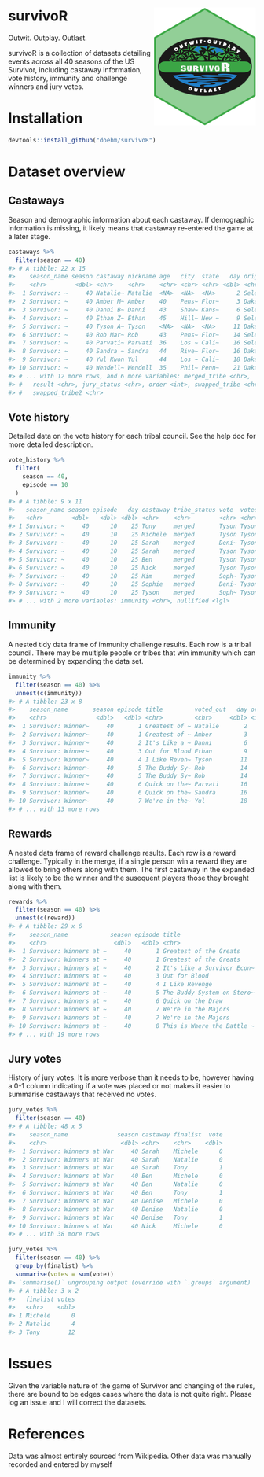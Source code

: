 
<!-- README.md is generate from README.Rmd. Please edit that file -->

# survivoR <img src='inst/images/hex-1.png' align="right" height="240" />

Outwit. Outplay. Outlast.

survivoR is a collection of datasets detailing events across all 40
seasons of the US Survivor, including castaway information, vote
history, immunity and challenge winners and jury votes.

# Installation

``` r
devtools::install_github("doehm/survivoR")
```

# Dataset overview

## Castaways

Season and demographic information about each castaway. If demographic
information is missing, it likely means that castaway re-entered the
game at a later stage.

``` r
castaways %>% 
  filter(season == 40)
#> # A tibble: 22 x 15
#>    season_name season castaway nickname age   city  state   day original_tribe
#>    <chr>        <dbl> <chr>    <chr>    <chr> <chr> <chr> <dbl> <chr>         
#>  1 Survivor: ~     40 Natalie~ Natalie  <NA>  <NA>  <NA>      2 Sele          
#>  2 Survivor: ~     40 Amber M~ Amber    40    Pens~ Flor~     3 Dakal         
#>  3 Survivor: ~     40 Danni B~ Danni    43    Shaw~ Kans~     6 Sele          
#>  4 Survivor: ~     40 Ethan Z~ Ethan    45    Hill~ New ~     9 Sele          
#>  5 Survivor: ~     40 Tyson A~ Tyson    <NA>  <NA>  <NA>     11 Dakal         
#>  6 Survivor: ~     40 Rob Mar~ Rob      43    Pens~ Flor~    14 Sele          
#>  7 Survivor: ~     40 Parvati~ Parvati  36    Los ~ Cali~    16 Sele          
#>  8 Survivor: ~     40 Sandra ~ Sandra   44    Rive~ Flor~    16 Dakal         
#>  9 Survivor: ~     40 Yul Kwon Yul      44    Los ~ Cali~    18 Dakal         
#> 10 Survivor: ~     40 Wendell~ Wendell  35    Phil~ Penn~    21 Dakal         
#> # ... with 12 more rows, and 6 more variables: merged_tribe <chr>,
#> #   result <chr>, jury_status <chr>, order <int>, swapped_tribe <chr>,
#> #   swapped_tribe2 <chr>
```

## Vote history

Detailed data on the vote history for each tribal council. See the help
doc for more detailed description.

``` r
vote_history %>% 
  filter(
    season == 40,
    episode == 10
  )
#> # A tibble: 9 x 11
#>   season_name season episode   day castaway tribe_status vote  voted_out order
#>   <chr>        <dbl>   <dbl> <dbl> <chr>    <chr>        <chr> <chr>     <int>
#> 1 Survivor: ~     40      10    25 Tony     merged       Tyson Tyson        12
#> 2 Survivor: ~     40      10    25 Michele  merged       Tyson Tyson        12
#> 3 Survivor: ~     40      10    25 Sarah    merged       Deni~ Tyson        12
#> 4 Survivor: ~     40      10    25 Sarah    merged       Tyson Tyson        12
#> 5 Survivor: ~     40      10    25 Ben      merged       Tyson Tyson        12
#> 6 Survivor: ~     40      10    25 Nick     merged       Tyson Tyson        12
#> 7 Survivor: ~     40      10    25 Kim      merged       Soph~ Tyson        12
#> 8 Survivor: ~     40      10    25 Sophie   merged       Deni~ Tyson        12
#> 9 Survivor: ~     40      10    25 Tyson    merged       Soph~ Tyson        12
#> # ... with 2 more variables: immunity <chr>, nullified <lgl>
```

## Immunity

A nested tidy data frame of immunity challenge results. Each row is a
tribal council. There may be multiple people or tribes that win immunity
which can be determined by expanding the data set.

``` r
immunity %>% 
  filter(season == 40) %>% 
  unnest(c(immunity))
#> # A tibble: 23 x 8
#>    season_name       season episode title         voted_out   day order immunity
#>    <chr>              <dbl>   <dbl> <chr>         <chr>     <dbl> <int> <chr>   
#>  1 Survivor: Winner~     40       1 Greatest of ~ Natalie       2     1 Dakal   
#>  2 Survivor: Winner~     40       1 Greatest of ~ Amber         3     2 Sele    
#>  3 Survivor: Winner~     40       2 It's Like a ~ Danni         6     3 Dakal   
#>  4 Survivor: Winner~     40       3 Out for Blood Ethan         9     4 Dakal   
#>  5 Survivor: Winner~     40       4 I Like Reven~ Tyson        11     5 Sele    
#>  6 Survivor: Winner~     40       5 The Buddy Sy~ Rob          14     6 Sele    
#>  7 Survivor: Winner~     40       5 The Buddy Sy~ Rob          14     6 Dakal   
#>  8 Survivor: Winner~     40       6 Quick on the~ Parvati      16     7 Yara    
#>  9 Survivor: Winner~     40       6 Quick on the~ Sandra       16     8 Yara    
#> 10 Survivor: Winner~     40       7 We're in the~ Yul          18     9 Yara    
#> # ... with 13 more rows
```

## Rewards

A nested data frame of reward challenge results. Each row is a reward
challenge. Typically in the merge, if a single person win a reward they
are allowed to bring others along with them. The first castaway in the
expanded list is likely to be the winner and the susequent players those
they brought along with them.

``` r
rewards %>% 
  filter(season == 40) %>% 
  unnest(c(reward))
#> # A tibble: 29 x 6
#>    season_name            season episode title                        day reward
#>    <chr>                   <dbl>   <dbl> <chr>                      <dbl> <chr> 
#>  1 Survivor: Winners at ~     40       1 Greatest of the Greats         2 Dakal 
#>  2 Survivor: Winners at ~     40       1 Greatest of the Greats         3 <NA>  
#>  3 Survivor: Winners at ~     40       2 It's Like a Survivor Econ~     6 Dakal 
#>  4 Survivor: Winners at ~     40       3 Out for Blood                  9 Dakal 
#>  5 Survivor: Winners at ~     40       4 I Like Revenge                11 Sele  
#>  6 Survivor: Winners at ~     40       5 The Buddy System on Stero~    14 <NA>  
#>  7 Survivor: Winners at ~     40       6 Quick on the Draw             16 Yara  
#>  8 Survivor: Winners at ~     40       7 We're in the Majors           18 Yara  
#>  9 Survivor: Winners at ~     40       7 We're in the Majors           18 Sele  
#> 10 Survivor: Winners at ~     40       8 This is Where the Battle ~    21 Tyson 
#> # ... with 19 more rows
```

## Jury votes

History of jury votes. It is more verbose than it needs to be, however
having a 0-1 column indicating if a vote was placed or not makes it
easier to summarise castaways that received no votes.

``` r
jury_votes %>% 
  filter(season == 40)
#> # A tibble: 48 x 5
#>    season_name              season castaway finalist  vote
#>    <chr>                     <dbl> <chr>    <chr>    <dbl>
#>  1 Survivor: Winners at War     40 Sarah    Michele      0
#>  2 Survivor: Winners at War     40 Sarah    Natalie      0
#>  3 Survivor: Winners at War     40 Sarah    Tony         1
#>  4 Survivor: Winners at War     40 Ben      Michele      0
#>  5 Survivor: Winners at War     40 Ben      Natalie      0
#>  6 Survivor: Winners at War     40 Ben      Tony         1
#>  7 Survivor: Winners at War     40 Denise   Michele      0
#>  8 Survivor: Winners at War     40 Denise   Natalie      0
#>  9 Survivor: Winners at War     40 Denise   Tony         1
#> 10 Survivor: Winners at War     40 Nick     Michele      0
#> # ... with 38 more rows
```

``` r
jury_votes %>% 
  filter(season == 40) %>% 
  group_by(finalist) %>% 
  summarise(votes = sum(vote))
#> `summarise()` ungrouping output (override with `.groups` argument)
#> # A tibble: 3 x 2
#>   finalist votes
#>   <chr>    <dbl>
#> 1 Michele      0
#> 2 Natalie      4
#> 3 Tony        12
```

# Issues

Given the variable nature of the game of Survivor and changing of the
rules, there are bound to be edges cases where the data is not quite
right. Please log an issue and I will correct the datasets.

# References

Data was almost entirely sourced from Wikipedia. Other data was manually
recorded and entered by myself
